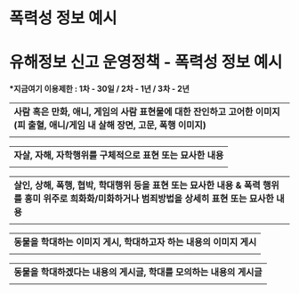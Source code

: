 # 폭력성 정보 예시

**유해정보 신고 운영정책 - 폭력성 정보 예시**
============================

**\*지금여기 이용제한 : 1차 - 30일 / 2차 - 1년 / 3차 - 2년**

|  |
| --- |
| **사람 혹은 만화, 애니, 게임의 사람 표현물에 대한 잔인하고 고어한 이미지  (피 출혈, 애니/게임 내 살해 장면, 고문, 폭행 이미지)** |
|  |

|  |
| --- |
| **자살, 자해, 자학행위를 구체적으로 표현 또는 묘사한 내용** |
|  |

|  |
| --- |
| **살인, 상해, 폭행, 협박, 학대행위 등을 표현 또는 묘사한 내용 & 폭력 행위를 흥미 위주로  희화화/미화하거나 범죄방법을 상세히 표현 또는 묘사한 내용** |
|  |

|  |
| --- |
| **동물을 학대하는 이미지 게시, 학대하고자 하는 내용의 이미지 게시** |
|  |

|  |
| --- |
| **동물을 학대하겠다는 내용의 게시글, 학대를 모의하는 내용의 게시글** |
|  |